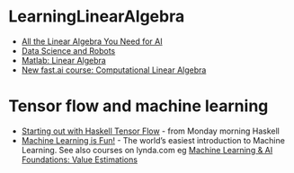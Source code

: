 # LearningLinearAlgebra

* [All the Linear Algebra You Need for AI](https://github.com/fastai/fastai/blob/master/tutorials/linalg_pytorch.ipynb)
* [Data Science and Robots](http://brohrer.github.io/blog.html)
* [Matlab: Linear Algebra](http://people.ds.cam.ac.uk/nmm1/Matlab/)
* [New fast.ai course: Computational Linear Algebra](http://www.fast.ai/2017/07/17/num-lin-alg/)

# Tensor flow and machine learning
* [Starting out with Haskell Tensor Flow](https://mmhaskell.com/blog/2017/8/14/starting-out-with-haskell-tensor-flow) - from Monday morning Haskell
* [Machine Learning is Fun!](https://medium.com/@ageitgey/machine-learning-is-fun-80ea3ec3c471) - The world’s easiest introduction to Machine Learning. See also courses on lynda.com eg [Machine Learning & AI Foundations: Value Estimations](https://www.lynda.com/Data-Science-tutorials/Machine-Learning-Essential-Training-Value-Estimations/548594-2.html)
